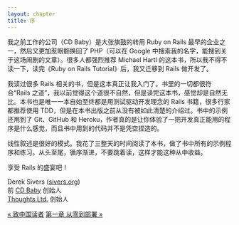 ```yaml
---
layout: chapter
title: 序
---
```


我之前工作的公司（CD Baby）是大张旗鼓的转用 Ruby on Rails 最早的企业之一，然后又更加惹眼额换回了 PHP（可以在 Google 中搜索我的名字，能搜到关于这场闹剧的文章）。很多人都强烈推荐 Michael Hartl 的这本书，所以我不得不读一下，读完《Ruby on Rails Tutorial》后，我又迁移到 Rails 做开发了。

我读过很多 Rails 相关的书，但是这本真正让我入门了。书里的一切都很符合“Rails 之道”，我以前觉得这个道很不自然，但是读完这本书，感觉却是自然无比。本书也是唯一一本自始至终都是用测试驱动开发理念的 Rails 书籍，很多行家都推荐使用 TDD，但是在本书出版之前从没有被如此清楚的介绍过。书中的示例还用到了 Git、GitHub 和 Heroku，作者真的是让你体验了一把开发真正能用的程序是什么感觉，而且书中用到的代码并不是凭空捏造的。

线性叙述是很好的模式。我花了三整天的时间阅读了本书，做了书中所有的示例程序和练习。从头至尾，循序渐进，不要跳着读，这样才能这种从中收益。

享受 Rails 的盛宴吧！

<p class="align-right">Derek Sivers (<a href="http://sivers.org">sivers.org</a>)<br />
前 <a href="http://www.cdbaby.com/">CD Baby</a> 创始人<br />
<a href="http://thoughts.pro/">Thoughts Ltd.</a> 创始人</p>

<div class="navigation">
  <a class="prev_page" href="preface.html">&laquo; 致中国读者</a>
  <a class="next_page" href="chapter1.html">第一章 从零到部署 &raquo;</a>
</div>
